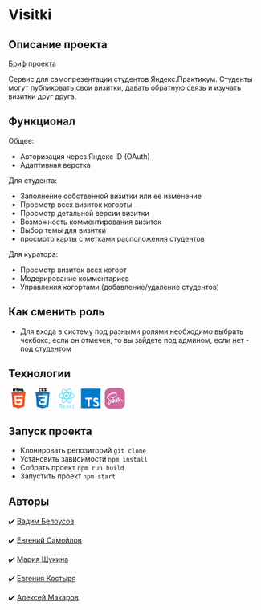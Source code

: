 # Visitki

## Описание проекта

[Бриф проекта](https://www.notion.so/VISITKI-89b6b56fbef743c5833b6fb483c50817)

Cервис для самопрезентации студентов Яндекс.Практикум. Студенты могут публиковать свои визитки, давать обратную связь и изучать визитки друг друга.

## Функционал

Общее:

- Авторизация через Яндекс ID (OAuth)
- Адаптивная верстка 

Для студента:

- Заполнение собственной визитки или ее изменение
- Просмотр всех визиток когорты
- Просмотр детальной версии визитки
- Возможность комментирования визиток
- Выбор темы для визитки
- просмотр карты с метками расположения студентов

Для куратора:

- Просмотр визиток всех когорт
- Модерирование комментариев
- Управления когортами (добавление/удаление студентов)

## Как сменить роль
  - Для входа в систему под разными ролями необходимо выбрать чекбокс, если он отмечен, то вы зайдете под админом, если нет - под студентом

## Технологии

<img src="https://github.com/devicons/devicon/blob/master/icons/html5/html5-original-wordmark.svg" width="40" height="40"/>&nbsp; 
<img src="https://github.com/devicons/devicon/blob/master/icons/css3/css3-original-wordmark.svg" width="40" height="40"/>&nbsp; 
<img src="https://github.com/devicons/devicon/blob/master/icons/react/react-original-wordmark.svg" width="40" height="40"/>&nbsp;
<img src="https://github.com/devicons/devicon/blob/master/icons/typescript/typescript-original.svg" width="40" height="40"/>&nbsp;
<img src="https://raw.githubusercontent.com/tandpfun/skill-icons/a50fa57465e82a1147fa512fb3d64cc5902df578/icons/Sass.svg" width="40" height="40"/>&nbsp;

## Запуск проекта

- Клонировать репозиторий ```git clone```
- Установить зависимости ```npm install```
- Собрать проект ```npm run build```
- Запустить проект ```npm start```

## Авторы
:heavy_check_mark: [Вадим Белоусов](https://github.com/TheVadiratti)

:heavy_check_mark: [Евгений Самойлов](https://github.com/evgsamalex)

:heavy_check_mark: [Мария Щукина](https://github.com/marussia1996)

:heavy_check_mark: [Евгения Костыря](https://github.com/Ev-Kos)

:heavy_check_mark: [Алексей Макаров](https://github.com/forfrontskill)





